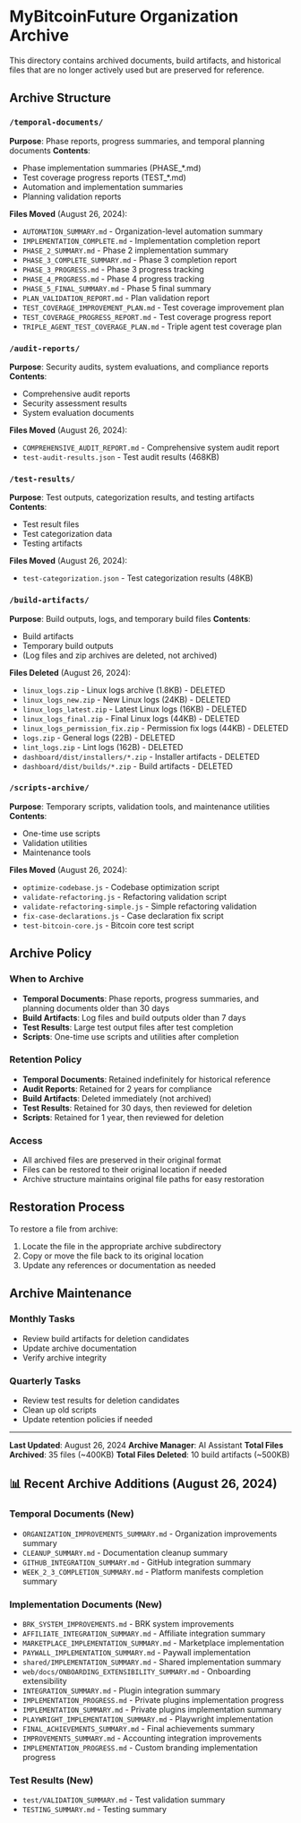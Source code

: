 # MyBitcoinFuture Organization Archive

This directory contains archived documents, build artifacts, and historical files that are no longer actively used but are preserved for reference.

## Archive Structure

### `/temporal-documents/`
**Purpose**: Phase reports, progress summaries, and temporal planning documents
**Contents**:
- Phase implementation summaries (PHASE_*.md)
- Test coverage progress reports (TEST_*.md)
- Automation and implementation summaries
- Planning validation reports

**Files Moved** (August 26, 2024):
- `AUTOMATION_SUMMARY.md` - Organization-level automation summary
- `IMPLEMENTATION_COMPLETE.md` - Implementation completion report
- `PHASE_2_SUMMARY.md` - Phase 2 implementation summary
- `PHASE_3_COMPLETE_SUMMARY.md` - Phase 3 completion report
- `PHASE_3_PROGRESS.md` - Phase 3 progress tracking
- `PHASE_4_PROGRESS.md` - Phase 4 progress tracking
- `PHASE_5_FINAL_SUMMARY.md` - Phase 5 final summary
- `PLAN_VALIDATION_REPORT.md` - Plan validation report
- `TEST_COVERAGE_IMPROVEMENT_PLAN.md` - Test coverage improvement plan
- `TEST_COVERAGE_PROGRESS_REPORT.md` - Test coverage progress report
- `TRIPLE_AGENT_TEST_COVERAGE_PLAN.md` - Triple agent test coverage plan

### `/audit-reports/`
**Purpose**: Security audits, system evaluations, and compliance reports
**Contents**:
- Comprehensive audit reports
- Security assessment results
- System evaluation documents

**Files Moved** (August 26, 2024):
- `COMPREHENSIVE_AUDIT_REPORT.md` - Comprehensive system audit report
- `test-audit-results.json` - Test audit results (468KB)

### `/test-results/`
**Purpose**: Test outputs, categorization results, and testing artifacts
**Contents**:
- Test result files
- Test categorization data
- Testing artifacts

**Files Moved** (August 26, 2024):
- `test-categorization.json` - Test categorization results (48KB)

### `/build-artifacts/`
**Purpose**: Build outputs, logs, and temporary build files
**Contents**:
- Build artifacts
- Temporary build outputs
- (Log files and zip archives are deleted, not archived)

**Files Deleted** (August 26, 2024):
- `linux_logs.zip` - Linux logs archive (1.8KB) - DELETED
- `linux_logs_new.zip` - New Linux logs (24KB) - DELETED
- `linux_logs_latest.zip` - Latest Linux logs (16KB) - DELETED
- `linux_logs_final.zip` - Final Linux logs (44KB) - DELETED
- `linux_logs_permission_fix.zip` - Permission fix logs (44KB) - DELETED
- `logs.zip` - General logs (22B) - DELETED
- `lint_logs.zip` - Lint logs (162B) - DELETED
- `dashboard/dist/installers/*.zip` - Installer artifacts - DELETED
- `dashboard/dist/builds/*.zip` - Build artifacts - DELETED

### `/scripts-archive/`
**Purpose**: Temporary scripts, validation tools, and maintenance utilities
**Contents**:
- One-time use scripts
- Validation utilities
- Maintenance tools

**Files Moved** (August 26, 2024):
- `optimize-codebase.js` - Codebase optimization script
- `validate-refactoring.js` - Refactoring validation script
- `validate-refactoring-simple.js` - Simple refactoring validation
- `fix-case-declarations.js` - Case declaration fix script
- `test-bitcoin-core.js` - Bitcoin core test script

## Archive Policy

### When to Archive
- **Temporal Documents**: Phase reports, progress summaries, and planning documents older than 30 days
- **Build Artifacts**: Log files and build outputs older than 7 days
- **Test Results**: Large test output files after test completion
- **Scripts**: One-time use scripts and utilities after completion

### Retention Policy
- **Temporal Documents**: Retained indefinitely for historical reference
- **Audit Reports**: Retained for 2 years for compliance
- **Build Artifacts**: Deleted immediately (not archived)
- **Test Results**: Retained for 30 days, then reviewed for deletion
- **Scripts**: Retained for 1 year, then reviewed for deletion

### Access
- All archived files are preserved in their original format
- Files can be restored to their original location if needed
- Archive structure maintains original file paths for easy restoration

## Restoration Process

To restore a file from archive:
1. Locate the file in the appropriate archive subdirectory
2. Copy or move the file back to its original location
3. Update any references or documentation as needed

## Archive Maintenance

### Monthly Tasks
- Review build artifacts for deletion candidates
- Update archive documentation
- Verify archive integrity

### Quarterly Tasks
- Review test results for deletion candidates
- Clean up old scripts
- Update retention policies if needed

---

**Last Updated**: August 26, 2024
**Archive Manager**: AI Assistant
**Total Files Archived**: 35 files (~400KB)
**Total Files Deleted**: 10 build artifacts (~500KB)

## 📊 Recent Archive Additions (August 26, 2024)

### **Temporal Documents** (New)
- `ORGANIZATION_IMPROVEMENTS_SUMMARY.md` - Organization improvements summary
- `CLEANUP_SUMMARY.md` - Documentation cleanup summary
- `GITHUB_INTEGRATION_SUMMARY.md` - GitHub integration summary
- `WEEK_2_3_COMPLETION_SUMMARY.md` - Platform manifests completion summary

### **Implementation Documents** (New)
- `BRK_SYSTEM_IMPROVEMENTS.md` - BRK system improvements
- `AFFILIATE_INTEGRATION_SUMMARY.md` - Affiliate integration summary
- `MARKETPLACE_IMPLEMENTATION_SUMMARY.md` - Marketplace implementation
- `PAYWALL_IMPLEMENTATION_SUMMARY.md` - Paywall implementation
- `shared/IMPLEMENTATION_SUMMARY.md` - Shared implementation summary
- `web/docs/ONBOARDING_EXTENSIBILITY_SUMMARY.md` - Onboarding extensibility
- `INTEGRATION_SUMMARY.md` - Plugin integration summary
- `IMPLEMENTATION_PROGRESS.md` - Private plugins implementation progress
- `IMPLEMENTATION_SUMMARY.md` - Private plugins implementation summary
- `PLAYWRIGHT_IMPLEMENTATION_SUMMARY.md` - Playwright implementation
- `FINAL_ACHIEVEMENTS_SUMMARY.md` - Final achievements summary
- `IMPROVEMENTS_SUMMARY.md` - Accounting integration improvements
- `IMPLEMENTATION_PROGRESS.md` - Custom branding implementation progress

### **Test Results** (New)
- `test/VALIDATION_SUMMARY.md` - Test validation summary
- `TESTING_SUMMARY.md` - Testing summary
